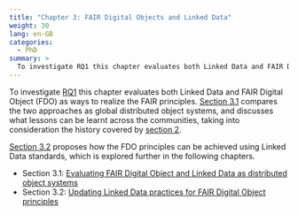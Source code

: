 ```yaml
---
title: "Chapter 3: FAIR Digital Objects and Linked Data"
weight: 30
lang: en-GB
categories:
  - PhD
summary: > 
  To investigate RQ1 this chapter evaluates both Linked Data and FAIR Digital Object (FDO) as ways to realize the FAIR principles.
---
```


To investigate [RQ1](../../../2022/phd/introduction/#rq1) this chapter evaluates both Linked Data and FAIR Digital Object (FDO) as ways to realize the FAIR principles. [Section 3.1]((../evaluating-fdo/)) compares the two approaches as global distributed object systems, and discusses what lessons can be learnt across the communities, taking into consideration the history covered by [section 2](../background/).

[Section 3.2](../../../2022/phd/updating-ld-for-fdo) proposes how the FDO principles can be achieved using Linked Data standards, which is explored further in the following chapters.

* Section 3.1: [Evaluating FAIR Digital Object and Linked Data as distributed object systems](../evaluating-fdo/)
* Section 3.2: [Updating Linked Data practices for FAIR Digital Object principles](../../../2022/phd/updating-ld-for-fdo/)

